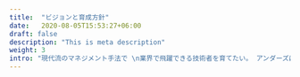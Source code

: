 ```yaml
---
title:  "ビジョンと育成方針"
date:   2020-08-05T15:53:27+06:00
draft: false
description: "This is meta description"
weight: 3
intro: "現代流のマネジメント手法で \n業界で飛躍できる技術者を育てたい。 アンダーズは世界中のIT技術を組み合わせて、日本とインドので企業が抱える課題と向き合ってきました。そんな当社の土台にある、ビジョンや育成方針をお伝えします。"
---
```

